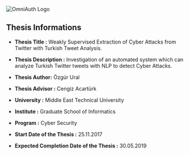 ![OmniAuth Logo](https://github.com/ozzgural/MSThesis/blob/master/images/thesis.png)

## Thesis Informations
* **Thesis Title :** Weakly Supervised Extraction of Cyber Attacks from Twitter with Turkish Tweet Analysis.
* **Thesis Description :** Investigation of an automated system which can analyze Turkish Twitter tweets with NLP to detect Cyber Attacks.
* **Thesis Author:** Özgür Ural
* **Thesis Advisor :** Cengiz Acartürk

* **University :** Middle East Technical University
* **Institute :** Graduate School of Informatics
* **Program :** Cyber Security

* **Start Date of the Thesis :** 25.11.2017	 
* **Expected Completion Date of the Thesis :** 30.05.2019	 
